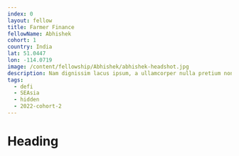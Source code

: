 ```yaml
---
index: 0
layout: fellow
title: Farmer Finance
fellowName: Abhishek
cohort: 1
country: India
lat: 51.0447
lon: -114.0719
image: /content/fellowship/Abhishek/abhishek-headshot.jpg
description: Nam dignissim lacus ipsum, a ullamcorper nulla pretium non. Aliquam sed enim faucibus, pulvinar felis at, vulputate augue.
tags:
  - defi
  - SEAsia
  - hidden
  - 2022-cohort-2
---
```


# Heading
